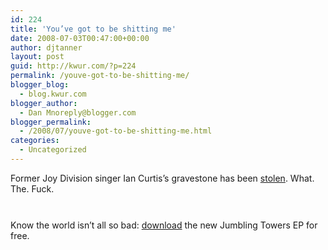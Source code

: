 ```yaml
---
id: 224
title: 'You’ve got to be shitting me'
date: 2008-07-03T00:47:00+00:00
author: djtanner
layout: post
guid: http://kwur.com/?p=224
permalink: /youve-got-to-be-shitting-me/
blogger_blog:
  - blog.kwur.com
blogger_author:
  - Dan Mnoreply@blogger.com
blogger_permalink:
  - /2008/07/youve-got-to-be-shitting-me.html
categories:
  - Uncategorized
---
```

<div class="pf-content">
  <p>
    Former Joy Division singer Ian Curtis’s gravestone has been <a href="http://news.bbc.co.uk/2/hi/uk_news/england/manchester/7486280.stm">stolen</a>. What. The. Fuck.
  </p>
  
  <p>
    <a onblur="try {parent.deselectBloggerImageGracefully();} catch(e) {}" href="http://www.kwur.com/blog/uploaded_images/ian_curtis-739521.jpg"><img style="margin: 0px auto 10px; display: block; text-align: center; cursor: pointer;" src="http://www.kwur.com/blog/uploaded_images/ian_curtis-739518.jpg" alt="" border="0" /></a><br />Know the world isn’t all so bad: <a href="http://www.jumblingtowers.com/downloads/classy_entertainment/">download</a> the new Jumbling Towers EP for free.
  </p>
</div>